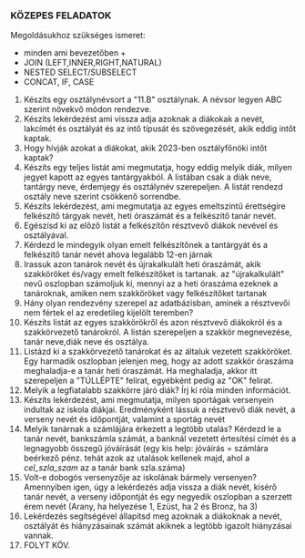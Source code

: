 ### KÖZEPES FELADATOK
Megoldásukhoz szükséges ismeret:
- minden ami bevezetőben +
- JOIN (LEFT,INNER,RIGHT,NATURAL)
- NESTED SELECT/SUBSELECT
- CONCAT, IF, CASE

1. Készíts egy osztálynévsort a "11.B" osztálynak. A névsor legyen ABC szerint növekvő módon rendezve.
2. Készíts lekérdezést ami vissza adja azoknak a diákokak a nevét, lakcímét és osztályát és az intő típusát és szövegezését, akik eddig intőt kaptak.
3. Hogy hívják azokat a diákokat, akik 2023-ben osztályfőnöki intőt kaptak?
4. Készíts egy teljes listát ami megmutatja, hogy eddig melyik diák, milyen jegyet kapott az egyes tantárgyakból. A listában csak a diák neve, tantárgy neve, érdemjegy és osztálynév szerepeljen. A listát rendezd osztály neve szerint csökkenő sorrendbe.
5. Készíts lekérdezést, ami megmutatja az egyes emeltszintű érettségire felkészítő tárgyak nevét, heti óraszámát és a felkészítő tanár nevét.
6. Egészísd ki az előző listát a felkészítőn résztvevő diákok nevével és osztályával.
7. Kérdezd le mindegyik olyan emelt felkészítőnek a tantárgyát és a felkészítő tanár nevét ahova legalább 12-en járnak
8. Irassuk azon tanárok nevét és újrakalkulált heti óraszámát, akik szakköröket és/vagy emelt felkészítőket is tartanak. az "újrakalkulált" nevű oszlopban számoljuk ki, mennyi az a heti óraszáma ezeknek a tanároknak, amiken nem szakköröket vagy felkészítőket tartanak
9. Hány olyan rendezvény szerepel az adatbázisban, aminek a résztvevői nem fértek el az eredetileg kijelölt teremben?
10. Készíts listát az egyes szakkörökről és azon résztvevő diákokról és a szakkörvezető tanárokról. A listán szerepeljen a szakkör megnevezése, tanár neve,diák neve és osztálya.
11. Listázd ki a szakkörvezető tanárokat és az általuk vezetett szakköröket. Egy harmadik oszlopban jelenjen meg, hogy az adott szakkör óraszáma meghaladja-e a tanár heti óraszámát. Ha meghaladja, akkor itt szerepeljen a "TÚLLÉPTE" felirat, egyébként pedig az "OK" felirat.
12. Melyik a legfiatalabb szakkörre járó diák? Írj ki róla minden információt.
13. Készíts lekérdezést, ami megmutatja, milyen sportágak versenyein indultak az iskola diákjai. Eredményként lássuk a résztvevő diák nevét, a verseny nevét és időpontját, valamint a sportág nevét
14. Melyik tanárnak a számlájára érkezett a legtöbb utalás? Kérdezd le a tanár nevét, bankszámla számát, a banknál vezetett értesítési címét és a legnagyobb összegű jóváírását (egy kis help: jóváírás = számlára beérkező pénz. tehát azok az utalások kellenek majd, ahol a *cel_szla_szam* az a tanár bank szla.száma)
15. Volt-e dobogós versenyzője az iskolának bármely versenyen? Amennyiben igen, úgy a lekérdezés adja vissza a diák nevét, kisérő tanár nevét, a verseny időpontját és egy negyedik oszlopban a szerzett érem nevét (Arany, ha helyezése 1, Ezüst, ha 2 és Bronz, ha 3)
16. Lekérdezés segítségével állapítsd meg azoknak a diákoknak a nevét, osztályát és hiányzásainak számát akiknek a legtöbb igazolt hiányzásai vannak.
17. FOLYT KÖV.
